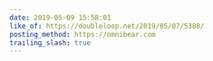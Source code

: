 ```yaml
---
date: 2019-05-09 15:58:01
like_of: https://doubleloop.net/2019/05/07/5380/
posting_method: https://omnibear.com
trailing_slash: true
---
```

